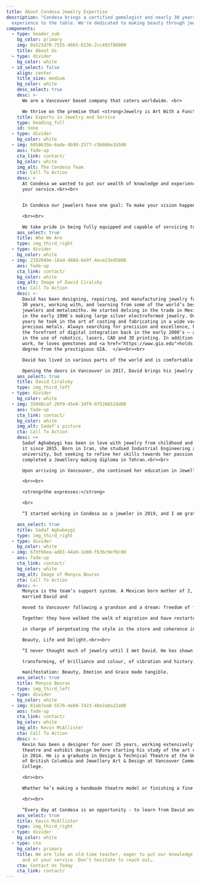 ```yaml
---
title: About Condesa Jewelry Expertise
description: "Condesa brings a certified gemologist and nearly 30 years of
  experience to the table. We're dedicated to making beauty through jewelry. "
components:
  - type: header_sub
    bg_color: primary
    img: 0a521d70-7555-4865-0136-2cc491f88800
    title: About Us
  - type: divider
    bg_color: white
  - id_select: false
    align: center
    title_size: medium
    bg_color: white
    desc_select: true
    desc: >-
      We are a Vancouver based company that caters worldwide. <br>

      We thrive on the premise that <strong>Jewelry is Art With a Function</strong>.
    title: Experts in Jewelry and Service
    type: heading_full
    id: none
  - type: divider
    bg_color: white
  - img: 6058639a-6ade-4b98-2577-c5b066e1b500
    aos: fade-up
    cta_link: contact/
    bg_color: white
    img_alt: The Condesa Team
    cta: Call To Action
    desc: >
      At Condesa we wanted to put our wealth of knowledge and experience, at
      your service.<br><br>


      In Condesa our jewelers have one goal: To make your vision happen, to transform your precious idea into a stunning reality. We love witnessing emotions turn into brilliance, colour and design. <strong>We stand in awe of beauty.</strong>

      <br><br>

      We take pride in being fully equipped and capable of servicing top-level clientele. Our workshop/store is a place where one on one connection sparks creativity, prompts trust and promotes the expression of the self. Without fail, the creations that result from this experience satisfy the need and very often exceed expectations. 
    aos_select: true
    title: Who We Are
    type: img_third_right
  - type: divider
    bg_color: white
  - img: 2192049e-18ad-488d-6e9f-4ece23ed5800
    aos: fade-up
    cta_link: contact/
    bg_color: white
    img_alt: Image of David Ciralsky
    cta: Call To Action
    desc: >-
      David has been designing, repairing, and manufacturing jewelry for nearly
      30 years, working with, and learning from some of the world’s best
      jewelers and metalsmiths. He started delving in the trade in Mexico City
      in the early 1990´s making large silver electroformed jewelry. Over the
      years he took in the art of casting and fabricating in a wide variety of
      precious metals. Always searching for precision and excellence, he was at
      the forefront of digital integration back in the early 2000’s – a pioneer
      in the use of robotics, lasers, CAD and 3D printing. In addition to metal
      work, he loves gemstones and <a href="https://www.gia.edu">holds a G.G.
      degree from the prestigious GIA.  </a><br><br>

      David has lived in various parts of the world and is comfortable chatting in several languages including English, Hebrew, and Spanish. <br><br>

      Opening the doors in Vancouver in 2017, David brings his jewelry knowledge and talent to you at Condesa Jewelry Expertise on Main St.
    aos_select: true
    title: David Ciralsky
    type: img_third_left
  - type: divider
    bg_color: white
  - img: 35048caf-20f0-45e0-3df9-975266524d00
    aos: fade-up
    cta_link: contact/
    bg_color: white
    img_alt: Sadaf's picture
    cta: Call To Action
    desc: >+
      Sadaf Aghabeygi has been in love with jewelry from childhood and active in
      it since 2015. Born in Iran, she studied Industrial Engineering at
      university, but seeking to refine her skills towards her passion,
      completed a Jewellery making diploma in Tehran.<br><br>

      Upon arriving in Vancouver, she continued her education in Jewellery Art & Design at the VCC where she was awarded for outstanding achievement in Gemmology and graduated with honours.

      <br><br>

      <strong>She expresses:</strong>

      <br>

      “I started working in Condesa as a jeweler in 2019, and I am grateful for being a part of this amazing team. I do the finishing of custom pieces and all kinds of repairs and renovations under the supervision of David, which is the greatest honor of my career”.

    aos_select: true
    title: Sadaf Aghabeygi
    type: img_third_right
  - type: divider
    bg_color: white
  - img: 67df66ea-ad81-44a9-1e80-f636c9ef0c00
    aos: fade-up
    cta_link: contact/
    bg_color: white
    img_alt: Image of Monyca Bouras
    cta: Call To Action
    desc: >-
      Monyca is the team’s support system. A Mexican born mother of 2, Monyca
      married David and

      moved to Vancouver following a grandson and a dream: freedom of fear.<br><br>

      Together they have walked the walk of migration and have restarted life at an unlikely age. She

      in charge of perpetuating the style in the store and coherence in the flow. She is devoted to

      Beauty, Life and Delight.<br><br>

      “I never thought much of jewelry until I met David. He has shown me a world of melting and

      transforming, of brilliance and colour, of vibration and history, endless possibilities of

      manifestation: Beauty, Emotion and Grace made tangible.
    aos_select: true
    title: Monyca Bouras
    type: img_third_left
  - type: divider
    bg_color: white
  - img: 81ab7ea8-5576-4eb0-7423-40e2a8a22a00
    aos: fade-up
    cta_link: contact/
    bg_color: white
    img_alt: Kevin McAllister
    cta: Call To Action
    desc: >-
      Kevin has been a designer for over 25 years, working extensively in
      theatre and exhibit design before starting his study of the art of jewelry
      in 2014. He is a graduate in Design & Technical Theatre at the University
      of British Columbia and Jewellery Art & Design at Vancouver Community
      College. 

      <br><br>

      Whether he’s making a handmade theatre model or finishing a fine piece of jewelry, he is able to balance precision with creativity. He brings an eye for detail and a spirit of curiosity to all of his work.  

      <br><br>

      “Every day at Condesa is an opportunity - to learn from David and the team and to learn the intricacies of each piece of jewelry we create or reimagine.”<br><br>
    aos_select: true
    title: Kevin McAllister
    type: img_third_right
  - type: divider
    bg_color: white
  - type: cta
    bg_color: primary
    title: We are like an old-time teacher, eager to put our knowledge to the test
      and at your service. Don’t hesitate to reach out…
    cta: Contact Us Today
    cta_link: contact/
---
```

